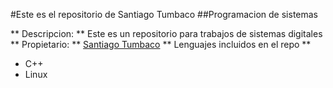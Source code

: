 #Este es el repositorio de Santiago Tumbaco
##Programacion de sistemas

** Descripcion: ** Este es un repositorio para trabajos de sistemas digitales
** Propietario: ** [Santiago Tumbaco](https://github.com/santiago1617)
** Lenguajes incluidos en el repo **
- C++
- Linux